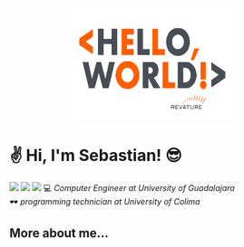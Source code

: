 <p align="center">
  <img width="280" height="200" src="./assets/gif/hello_world.gif">
</p>

# :v: Hi, I'm Sebastian! :sunglasses:
<a href="mailto:sebastian.ochoa0512@gmail.com"><img src="https://img.shields.io/badge/Gmail-D14836?style=for-the-badge&logo=gmail&logoColor=white" /></a>
<a href="https://t.me/SaboHiriart"><img src="https://img.shields.io/badge/Telegram-2CA5E0?style=for-the-badge&logo=telegram&logoColor=white" /></a>
<a href="https://www.linkedin.com/in/shiriart"><img src="https://img.shields.io/badge/LinkedIn-0077B5?style=for-the-badge&logo=linkedin&logoColor=white" /></a>
:computer: _Computer Engineer at University of Guadalajara_  
:dark_sunglasses: _programming technician at University of Colima_  

## More about me...
